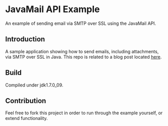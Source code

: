 JavaMail API Example
=============

An example of sending email via SMTP over SSL using the JavaMail API.

Introduction
------------

A sample application showing how to send emails, including attachments, via SMTP over SSL in Java. This repo is related to a blog post located [here](http://www.ceva24.co.uk/sending-email/).

Build
------------

Compiled under jdk1.7.0_09.

Contribution
------------

Feel free to fork this project in order to run through the example yourself, or extend functionality.
